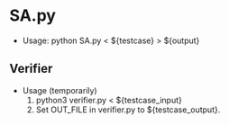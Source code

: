 SA.py
===

* Usage: python SA.py < ${testcase} > ${output}

## Verifier
* Usage (temporarily)
  1. python3 verifier.py < ${testcase_input}
  2. Set OUT_FILE in verifier.py to ${testcase_output}.